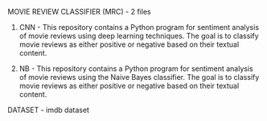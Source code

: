 MOVIE REVIEW CLASSIFIER (MRC) - 2 files

1. CNN - This repository contains a Python program for sentiment analysis of movie reviews using deep learning techniques. The goal is to classify movie reviews as either positive or negative based on their textual content.

2. NB - This repository contains a Python program for sentiment analysis of movie reviews using the Naive Bayes classifier. The goal is to classify movie reviews as either positive or negative based on their textual content.

DATASET - imdb dataset
